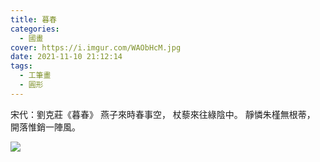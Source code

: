 ```yaml
---
title: 暮春
categories:
  - 國畫
cover: https://i.imgur.com/WAObHcM.jpg
date: 2021-11-10 21:12:14
tags:
  - 工筆畫
  - 圓形
---
```


宋代：劉克莊《暮春》
燕子來時春事空，
杖藜來往綠陰中。
靜憐朱槿無根蒂，
開落惟銷一陣風。

![](https://i.imgur.com/WAObHcM.jpg)

